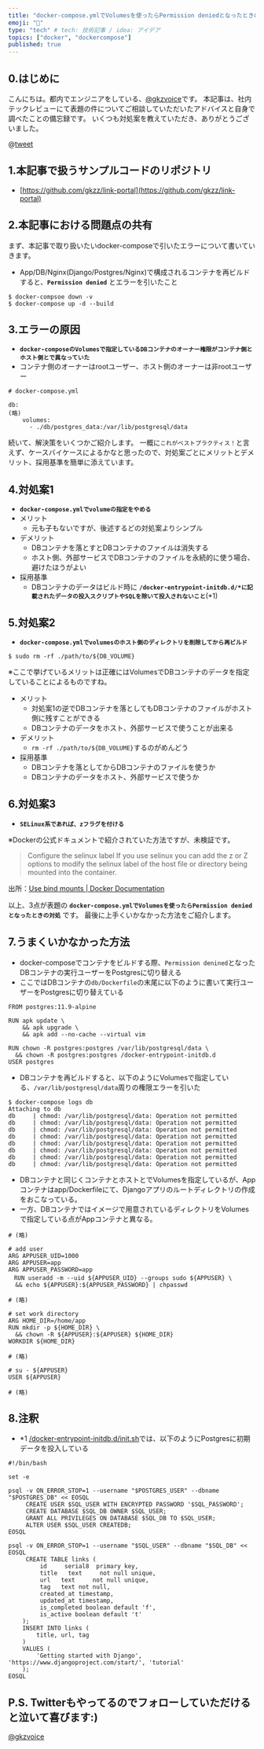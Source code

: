 ```yaml
---
title: "docker-compose.ymlでVolumesを使ったらPermission deniedとなったときの対処"
emoji: "🐷"
type: "tech" # tech: 技術記事 / idea: アイデア
topics: ["docker", "dockercompose"]
published: true
---
```


## 0.はじめに
こんにちは。都内でエンジニアをしている、[@gkzvoice](https://twitter.com/gkzvoice)です。
本記事は、社内テックレビューにて表題の件についてご相談していただいたアドバイスと自身で調べたことの備忘録です。
いくつも対処案を教えていただき、ありがとうございました。

@[tweet](https://twitter.com/gkzvoice/status/1329804567458971648)


## 1.本記事で扱うサンプルコードのリポジトリ
- [https://github.com/gkzz/link-portal](https://github.com/gkzz/link-portal)

## 2.本記事における問題点の共有
まず、本記事で取り扱いたいdocker-composeで引いたエラーについて書いていきます。
- App/DB/Nginx(Django/Postgres/Nginx)で構成されるコンテナを再ビルドすると、**`Permission denied`** とエラーを引いたこと

```
$ docker-compsoe down -v
$ docker-compose up -d --build
```

## 3.エラーの原因
- **`docker-composeのVolumesで指定しているDBコンテナのオーナー権限がコンテナ側とホスト側とで異なっていた`**
- コンテナ側のオーナーはrootユーザー、ホスト側のオーナーは非rootユーザー
```
# docker-compose.yml

db:
(略)
    volumes:
      - ./db/postgres_data:/var/lib/postgresql/data
```

続いて、解決策をいくつかご紹介します。
一概に`これがベストプラクティス！`と言えず、ケースバイケースによるかなと思ったので、対処案ごとにメリットとデメリット、採用基準を簡単に添えています。

## 4.対処案1 
- **`docker-compose.ymlでvolumeの指定をやめる`**
- メリット
  - 元も子もないですが、後述するどの対処案よりシンプル
- デメリット
  - DBコンテナを落とすとDBコンテナのファイルは消失する
  - ホスト側、外部サービスでDBコンテナのファイルを永続的に使う場合、避けたほうがよい
- 採用基準
  - DBコンテナのデータはビルド時に **`/docker-entrypoint-initdb.d/*に記載されたデータの投入スクリプトやSQLを除いて投入されないこと`**(*1)


## 5.対処案2 
- **`docker-compose.ymlでvolumesのホスト側のディレクトリを削除してから再ビルド`**

```
$ sudo rm -rf ./path/to/${DB_VOLUME}
```
※ここで挙げているメリットは正確にはVolumesでDBコンテナのデータを指定していることによるものですね。

- メリット
  - 対処案1の逆でDBコンテナを落としてもDBコンテナのファイルがホスト側に残すことができる
  - DBコンテナのデータをホスト、外部サービスで使うことが出来る
- デメリット
  - `rm -rf ./path/to/${DB_VOLUME}`するのがめんどう
- 採用基準
  - DBコンテナを落としてからDBコンテナのファイルを使うか
  - DBコンテナのデータをホスト、外部サービスで使うか


## 6.対処案3
- **`SELinux系であれば、zフラグを付ける`**

※Dockerの公式ドキュメントで紹介されていた方法ですが、未検証です。

> Configure the selinux label
If you use selinux you can add the z or Z options to modify the selinux label of the host file or directory being mounted into the container. 

出所：[Use bind mounts | Docker Documentation](https://docs.docker.com/storage/bind-mounts/#configure-the-selinux-label)


以上、3点が表題の **`docker-compose.ymlでVolumesを使ったらPermission deniedとなったときの対処`** です。
最後に上手くいかなかった方法をご紹介します。

## 7.うまくいかなかった方法 
- docker-composeでコンテナをビルドする際、`Permission denined`となったDBコンテナの実行ユーザーをPostgresに切り替える
- ここではDBコンテナの`db/Dockerfile`の末尾に以下のように書いて実行ユーザーをPostgresに切り替えている
```
FROM postgres:11.9-alpine

RUN apk update \
    && apk upgrade \
    && apk add --no-cache --virtual vim

RUN chown -R postgres:postgres /var/lib/postgresql/data \
  && chown -R postgres:postgres /docker-entrypoint-initdb.d
USER postgres
```
- DBコンテナを再ビルドすると、以下のようにVolumesで指定している、`/var/lib/postgresql/data`周りの権限エラーを引いた
```
$ docker-compose logs db
Attaching to db
db     | chmod: /var/lib/postgresql/data: Operation not permitted
db     | chmod: /var/lib/postgresql/data: Operation not permitted
db     | chmod: /var/lib/postgresql/data: Operation not permitted          
db     | chmod: /var/lib/postgresql/data: Operation not permitted          
db     | chmod: /var/lib/postgresql/data: Operation not permitted
db     | chmod: /var/lib/postgresql/data: Operation not permitted
db     | chmod: /var/lib/postgresql/data: Operation not permitted
db     | chmod: /var/lib/postgresql/data: Operation not permitted
```

- DBコンテナと同じくコンテナとホストとでVolumesを指定しているが、Appコンテナはapp/Dockerfileにて、Djangoアプリのルートディレクトリの作成をおこなっている。
- 一方、DBコンテナではイメージで用意されているディレクトリをVolumesで指定している点がAppコンテナと異なる。

```
# (略)

# add user
ARG APPUSER_UID=1000
ARG APPUSER=app
ARG APPUSER_PASSWORD=app
　RUN useradd -m --uid ${APPUSER_UID} --groups sudo ${APPUSER} \
  && echo ${APPUSER}:${APPUSER_PASSWORD} | chpasswd

# (略)

# set work directory
ARG HOME_DIR=/home/app
RUN mkdir -p ${HOME_DIR} \
  && chown -R ${APPUSER}:${APPUSER} ${HOME_DIR}
WORKDIR ${HOME_DIR}

# (略)

# su - ${APPUSER}
USER ${APPUSER}

# (略)
```


## 8.注釈
- *1 [/docker-entrypoint-initdb.d/init.sh](https://github.com/gkzz/link-portal/blob/main/db/docker-entrypoint-initdb.d/init.sh)では、以下のようにPostgresに初期データを投入している

```
#!/bin/bash

set -e

psql -v ON_ERROR_STOP=1 --username "$POSTGRES_USER" --dbname "$POSTGRES_DB" << EOSQL
     CREATE USER $SQL_USER WITH ENCRYPTED PASSWORD '$SQL_PASSWORD';
     CREATE DATABASE $SQL_DB OWNER $SQL_USER;
     GRANT ALL PRIVILEGES ON DATABASE $SQL_DB TO $SQL_USER;
     ALTER USER $SQL_USER CREATEDB;
EOSQL

psql -v ON_ERROR_STOP=1 --username "$SQL_USER" --dbname "$SQL_DB" << EOSQL
     CREATE TABLE links (
         id     serial8  primary key,
         title   text     not null unique,
         url   text     not null unique,
         tag   text not null,
         created_at timestamp,
         updated_at timestamp,
         is_completed boolean default 'f',
         is_active boolean default 't'
    );
    INSERT INTO links (
        title, url, tag
    )
    VALUES (
        'Getting started with Django', 'https://www.djangoproject.com/start/', 'tutorial'
    );
EOSQL
```


## P.S. Twitterもやってるのでフォローしていただけると泣いて喜びます:)
[@gkzvoice](https://twitter.com/gkzvoice)
